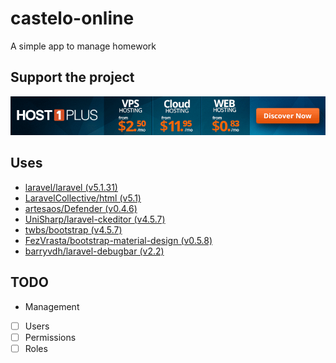# castelo-online
A simple app to manage homework

## Support the project
[![Support the project](host1plus.gif)](https://affiliates.host1plus.com/ref/jaonoctus/a3ee1c84.html)

## Uses
- [laravel/laravel (v5.1.31)](https://github.com/laravel/laravel/releases/tag/v5.1.3)
- [LaravelCollective/html (v5.1)](https://github.com/LaravelCollective/html/releases/tag/v5.1.9)
- [artesaos/Defender (v0.4.6)](https://github.com/artesaos/defender/releases/tag/v0.4.6)
- [UniSharp/laravel-ckeditor (v4.5.7)](https://github.com/UniSharp/laravel-ckeditor/releases/tag/4.5.7)
- [twbs/bootstrap (v4.5.7)](https://github.com/twbs/bootstrap/releases/tag/v3.3.6)
- [FezVrasta/bootstrap-material-design (v0.5.8)](https://github.com/FezVrasta/bootstrap-material-design/releases/tag/v0.5.8)
- [barryvdh/laravel-debugbar (v2.2)](https://github.com/barryvdh/laravel-debugbar/releases/tag/v2.2.0)

## TODO
- Management
 - [ ] Users
 - [ ] Permissions
 - [ ] Roles
